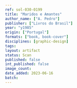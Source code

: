 ```yaml
---
ref: sol-030-0199
title: "Maridos e Amantes"
author_name: ["A. Pedro"]
publisher: ["Livros do Brasil"]
year: "y1985"
origin: ["Portugal"]
formats: ["book, book-cover"]
disciplines: [graphic-design]
tags:
layout: artifact
status: Scan
published: false
int_published: false
image_count:
date_added: 2023-06-16
batch:
---
```

